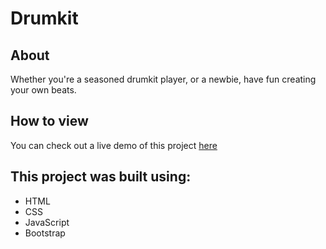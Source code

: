 # Drumkit
## About
Whether you're a seasoned drumkit player, or a newbie, have fun creating your own beats.
## How to view
You can check out a live demo of this project [here](https://brajpatel.github.io/drumkit/)
## This project was built using:
- HTML
- CSS
- JavaScript
- Bootstrap
